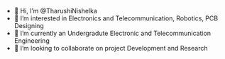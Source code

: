 - 👋 Hi, I’m @TharushiNishelka
- 👀 I’m interested in Electronics and Telecommunication, Robotics, PCB Designing
- 🌱 I’m currently an Undergradute Electronic and Telecommunication Engineering 
- 💞️ I’m looking to collaborate on project Development and Research
<!---
TharushiNishelka/TharushiNishelka is a ✨ special ✨ repository because its `README.md` (this file) appears on your GitHub profile.
You can click the Preview link to take a look at your changes.
--->
